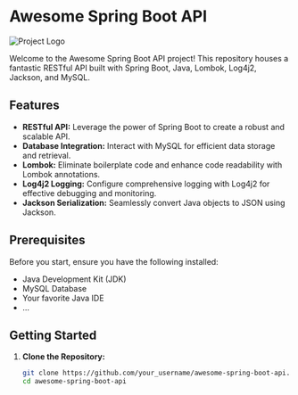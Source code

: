 # Awesome Spring Boot API

![Project Logo]([url_to_your_logo.png](https://ru.wikipedia.org/wiki/Spring_Framework#/media/%D0%A4%D0%B0%D0%B9%D0%BB:Spring_Framework_Logo_2018.svg))

Welcome to the Awesome Spring Boot API project! This repository houses a fantastic RESTful API built with Spring Boot, Java, Lombok, Log4j2, Jackson, and MySQL.

## Features

- **RESTful API:** Leverage the power of Spring Boot to create a robust and scalable API.
- **Database Integration:** Interact with MySQL for efficient data storage and retrieval.
- **Lombok:** Eliminate boilerplate code and enhance code readability with Lombok annotations.
- **Log4j2 Logging:** Configure comprehensive logging with Log4j2 for effective debugging and monitoring.
- **Jackson Serialization:** Seamlessly convert Java objects to JSON using Jackson.

## Prerequisites

Before you start, ensure you have the following installed:

- Java Development Kit (JDK)
- MySQL Database
- Your favorite Java IDE
- ...

## Getting Started

1. **Clone the Repository:**
   ```bash
   git clone https://github.com/your_username/awesome-spring-boot-api.git
   cd awesome-spring-boot-api
